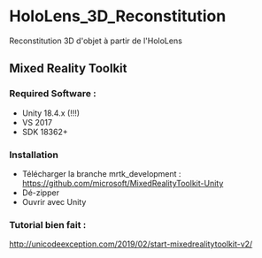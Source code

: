 # HoloLens_3D_Reconstitution

Reconstitution 3D d'objet à partir de l'HoloLens

## Mixed Reality Toolkit

### Required Software :

- Unity 18.4.x (!!!)
- VS 2017
- SDK 18362+

### Installation

- Télécharger la branche mrtk_development : https://github.com/microsoft/MixedRealityToolkit-Unity
- Dé-zipper
- Ouvrir avec Unity 

### Tutorial bien fait : 

http://unicodeexception.com/2019/02/start-mixedrealitytoolkit-v2/

